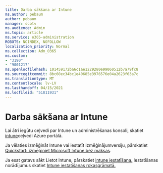```yaml
---
title: Darba sākšana ar Intune
ms.author: pebaum
author: pebaum
manager: scotv
ms.audience: Admin
ms.topic: article
ms.service: o365-administration
ROBOTS: NOINDEX, NOFOLLOW
localization_priority: Normal
ms.collection: Adm_O365
ms.custom:
- "3190"
- "9001217"
ms.openlocfilehash: 101459172ba6c1ae1229280e99060512b7a79fc8
ms.sourcegitcommit: 8bc60ec34bc1e40685e3976576e04a2623f63a7c
ms.translationtype: MT
ms.contentlocale: lv-LV
ms.lasthandoff: 04/15/2021
ms.locfileid: "51811931"
---
```

# <a name="getting-started-with-intune"></a>Darba sākšana ar Intune

Lai ātri iegūtu ceļvedi par Intune un administrēšanas konsoli, skatiet [intune](https://docs.microsoft.com/mem/intune/fundamentals/tutorial-walkthrough-endpoint-manager)ceļvedi Azure portālā.

Ja vēlaties izmēģināt Intune vai iestatīt izmēģinājumversiju, pārskatiet [Quickstart: izmēģiniet Microsoft Intune bez maksas](https://docs.microsoft.com/intune/fundamentals/free-trial-sign-up).

Ja esat gatavs sākt Lietot Intune, pārskatiet [Intune iestatīšana.](https://docs.microsoft.com/mem/intune/fundamentals/setup-steps) Iestatīšanas norādījumus skatiet [Intune iestatīšanas rokasgrāmatā.](https://admin.microsoft.com/AdminPortal/Home?ref=/modernonboarding/intunesetupguide)